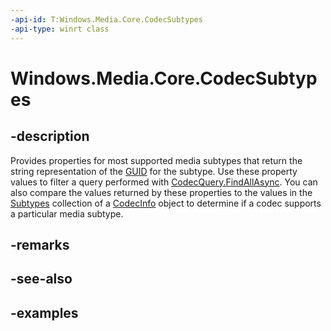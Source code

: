 ```yaml
---
-api-id: T:Windows.Media.Core.CodecSubtypes
-api-type: winrt class
---
```


<!-- Class syntax.
public class CodecSubtypes 
-->

# Windows.Media.Core.CodecSubtypes

## -description
Provides properties for most supported media subtypes that return the string representation of the [GUID](/windows/win32/api/guiddef/ns-guiddef-guid) for the subtype. Use these property values to filter a query performed with [CodecQuery.FindAllAsync](codecquery_findallasync_1027997915.md). You can also compare the values returned by these properties to the values in the [Subtypes](./codecinfo_subtypes.md) collection of a [CodecInfo](codecinfo.md) object to determine if a codec supports a particular media subtype.

## -remarks

## -see-also

## -examples


